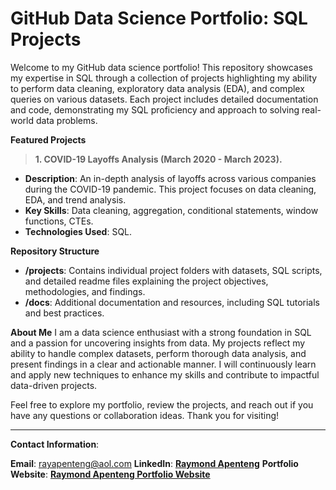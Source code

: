 # GitHub Data Science Portfolio: SQL Projects
Welcome to my GitHub data science portfolio! This repository showcases my expertise in SQL through a collection of projects highlighting my ability to perform data cleaning, exploratory data analysis (EDA), and complex queries on various datasets. Each project includes detailed documentation and code, demonstrating my SQL proficiency and approach to solving real-world data problems.

**Featured Projects**

> **1. COVID-19 Layoffs Analysis (March 2020 - March 2023).**

   - **Description**: An in-depth analysis of layoffs across various companies during the COVID-19 pandemic. This project focuses on data cleaning, EDA, and trend analysis.
   - **Key Skills**: Data cleaning, aggregation, conditional statements, window functions, CTEs.
   - **Technologies Used**: SQL.

**Repository Structure**
- **/projects**: Contains individual project folders with datasets, SQL scripts, and detailed readme files explaining the project objectives, methodologies, and findings.
- **/docs**: Additional documentation and resources, including SQL tutorials and best practices.

**About Me**
I am a data science enthusiast with a strong foundation in SQL and a passion for uncovering insights from data. My projects reflect my ability to handle complex datasets, perform thorough data analysis, and present findings in a clear and actionable manner. I will continuously learn and apply new techniques to enhance my skills and contribute to impactful data-driven projects.

Feel free to explore my portfolio, review the projects, and reach out if you have any questions or collaboration ideas. Thank you for visiting!

***

**Contact Information**:

**Email**: rayapenteng@aol.com
**LinkedIn**: __[Raymond Apenteng](www.linkedin.com/in/raymond-apenteng)__
**Portfolio Website**: __[Raymond Apenteng Portfolio Website](https://www.datascienceportfol.io/rayapenteng)__
